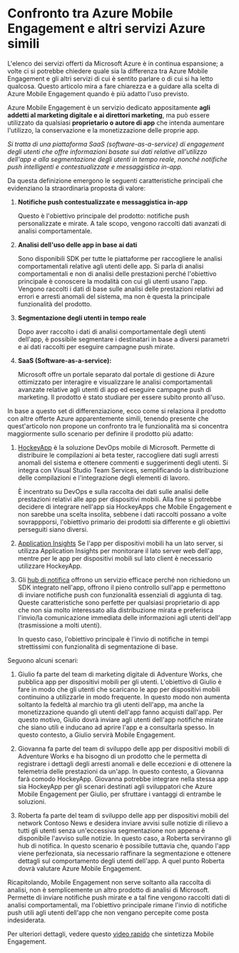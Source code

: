 <properties
	pageTitle="Confronto tra Azure Mobile Engagement e altri servizi Azure simili"
	description="Confronto tra Azure Mobile Engagement e altri servizi Azure simili: HockeyApp, AppInsights e Notification Hubs"
	services="mobile-engagement"
	documentationCenter="mobile" 
	authors="piyushjo" 
	manager="erikre" 
	editor="" />

<tags
	ms.service="mobile-engagement"
	ms.workload="mobile"
	ms.tgt_pltfrm="na"
	ms.devlang="na"
	ms.topic="article"
	ms.date="08/19/2016"
	ms.author="piyushjo" />  

# Confronto tra Azure Mobile Engagement e altri servizi Azure simili

L'elenco dei servizi offerti da Microsoft Azure è in continua espansione; a volte ci si potrebbe chiedere quale sia la differenza tra Azure Mobile Engagement e gli altri servizi di cui è sentito parlare o di cui si ha letto qualcosa. Questo articolo mira a fare chiarezza e a guidare alla scelta di Azure Mobile Engagement quando è più adatto l'uso previsto.
 
Azure Mobile Engagement è un servizio dedicato appositamente **agli addetti al marketing digitale e ai direttori marketing**, ma può essere utilizzato da qualsiasi **proprietario o autore di app** che intenda aumentare l'utilizzo, la conservazione e la monetizzazione delle proprie app.

*Si tratta di una piattaforma SaaS (software-as-a-service) di engagement degli utenti che offre informazioni basate sui dati relative all'utilizzo dell'app e alla segmentazione degli utenti in tempo reale, nonché notifiche push intelligenti e contestualizzate e messaggistica in-app.*

Da questa definizione emergono le seguenti caratteristiche principali che evidenziano la straordinaria proposta di valore:

1.	**Notifiche push contestualizzate e messaggistica in-app**
		
	Questo è l'obiettivo principale del prodotto: notifiche push personalizzate e mirate. A tale scopo, vengono raccolti dati avanzati di analisi comportamentale.

2.	**Analisi dell'uso delle app in base ai dati**

	Sono disponibili SDK per tutte le piattaforme per raccogliere le analisi comportamentali relative agli utenti delle app. Si parla di analisi comportamentali e non di analisi delle prestazioni perché l'obiettivo principale è conoscere la modalità con cui gli utenti usano l'app. Vengono raccolti i dati di base sulle analisi delle prestazioni relativi ad errori e arresti anomali del sistema, ma non è questa la principale funzionalità del prodotto.

3.	**Segmentazione degli utenti in tempo reale**

	Dopo aver raccolto i dati di analisi comportamentale degli utenti dell'app, è possibile segmentare i destinatari in base a diversi parametri e ai dati raccolti per eseguire campagne push mirate.

4.	**SaaS (Software-as-a-service):**

	Microsoft offre un portale separato dal portale di gestione di Azure ottimizzato per interagire e visualizzare le analisi comportamentali avanzate relative agli utenti di app ed eseguire campagne push di marketing. Il prodotto è stato studiare per essere subito pronto all'uso.
 
In base a questo set di differenziazione, ecco come si relaziona il prodotto con altre offerte Azure apparentemente simili, tenendo presente che quest'articolo non propone un confronto tra le funzionalità ma si concentra maggiormente sullo scenario per definire il prodotto più adatto:
 
1.	[HockeyApp](https://azure.microsoft.com/services/hockeyapp/) è la soluzione DevOps mobile di Microsoft. Permette di distribuire le compilazioni ai beta tester, raccogliere dati sugli arresti anomali del sistema e ottenere commenti e suggerimenti degli utenti. Si integra con Visual Studio Team Services, semplificando la distribuzione delle compilazioni e l'integrazione degli elementi di lavoro.
	
	È incentrato su DevOps e sulla raccolta dei dati sulle analisi delle prestazioni relativi alle app per dispositivi mobili. Alla fine si potrebbe decidere di integrare nell'app sia HockeyApps che Mobile Engagement e non sarebbe una scelta insolita, sebbene i dati raccolti possano a volte sovrappporsi, l'obiettivo primario dei prodotti sia differente e gli obiettivi perseguiti siano diversi.

2.	[Application Insights](../application-insights/app-insights-overview.md) Se l'app per dispositivi mobili ha un lato server, si utilizza Application Insights per monitorare il lato server web dell'app, mentre per le app per dispositivi mobili sul lato client è necessario utilizzare HockeyApp.

3.	Gli [hub di notifica](https://azure.microsoft.com/services/notification-hubs/) offrono un servizio efficace perché non richiedono un SDK integrato nell'app, offrono il pieno controllo sull'app e permettono di inviare notifiche push con funzionalità essenziali di aggiunta di tag. Queste caratteristiche sono perfette per qualsiasi proprietario di app che non sia molto interessato alla distribuzione mirata e preferisca l'invio/la comunicazione immediata delle informazioni agli utenti dell'app (trasmissione a molti utenti).

	In questo caso, l'obiettivo principale è l'invio di notifiche in tempi strettissimi con funzionalità di segmentazione di base.

Seguono alcuni scenari:

1.	Giulio fa parte del team di marketing digitale di Adventure Works, che pubblica app per dispositivi mobili per gli utenti. L'obiettivo di Giulio è fare in modo che gli utenti che scaricano le app per dispositivi mobili continuino a utilizzarle in modo frequente. In questo modo non aumenta soltanto la fedeltà al marchio tra gli utenti dell'app, ma anche la monetizzazione quando gli utenti dell'app fanno acquisti dall'app. Per questo motivo, Giulio dovrà inviare agli utenti dell'app notifiche mirate che siano utili e inducano ad aprire l'app e a consultarla spesso. In questo contesto, a Giulio servirà Mobile Engagement.

2.	Giovanna fa parte del team di sviluppo delle app per dispositivi mobili di Adventure Works e ha bisogno di un prodotto che le permetta di registrare i dettagli degli arresti anomali e delle eccezioni e di ottenere la telemetria delle prestazioni da un'app. In questo contesto, a Giovanna farà comodo HockeyApp. Giovanna potrebbe integrare nella stessa app sia HockeyApp per gli scenari destinati agli sviluppatori che Azure Mobile Engagement per Giulio, per sfruttare i vantaggi di entrambe le soluzioni.

3.	Roberta fa parte del team di sviluppo delle app per dispositivi mobili del network Contoso News e desidera inviare avvisi sulle notizie di rilievo a tutti gli utenti senza un'eccessiva segmentazione non appena è disponibile l'avviso sulle notizie. In questo caso, a Roberta serviranno gli hub di notifica. In questo scenario è possibile tuttavia che, quando l'app viene perfezionata, sia necessario raffinare la segmentazione e ottenere dettagli sul comportamento degli utenti dell'app. A quel punto Roberta dovrà valutare Azure Mobile Engagement.
 
Ricapitolando, Mobile Engagement non serve soltanto alla raccolta di analisi, non è semplicemente un altro prodotto di analisi di Microsoft. Permette di inviare notifiche push mirate e a tal fine vengono raccolti dati di analisi comportamentali, ma l'obiettivo principale rimane l'invio di notifiche push utili agli utenti dell'app che non vengano percepite come posta indesiderata.

Per ulteriori dettagli, vedere questo [video rapido](mobile-engagement-overview.md) che sintetizza Mobile Engagement.

<!---HONumber=AcomDC_0824_2016-->